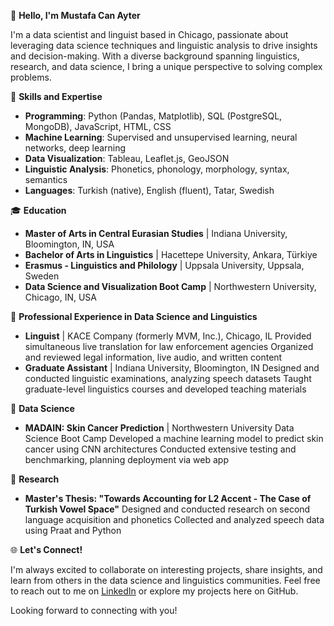 👋 **Hello, I'm Mustafa Can Ayter**

I'm a data scientist and linguist based in Chicago, passionate about leveraging data science techniques and linguistic analysis to drive insights and decision-making. With a diverse background spanning linguistics, research, and data science, I bring a unique perspective to solving complex problems.

🌟 **Skills and Expertise**

- **Programming**: Python (Pandas, Matplotlib), SQL (PostgreSQL, MongoDB), JavaScript, HTML, CSS
- **Machine Learning**: Supervised and unsupervised learning, neural networks, deep learning
- **Data Visualization**: Tableau, Leaflet.js, GeoJSON
- **Linguistic Analysis**: Phonetics, phonology, morphology, syntax, semantics
- **Languages**: Turkish (native), English (fluent), Tatar, Swedish

🎓 **Education**

- **Master of Arts in Central Eurasian Studies** | Indiana University, Bloomington, IN, USA
- **Bachelor of Arts in Linguistics** | Hacettepe University, Ankara, Türkiye
- **Erasmus - Linguistics and Philology** | Uppsala University, Uppsala, Sweden
- **Data Science and Visualization Boot Camp** | Northwestern University, Chicago, IN, USA

💼 **Professional Experience in Data Science and Linguistics**

- **Linguist** | KACE Company (formerly MVM, Inc.), Chicago, IL
  Provided simultaneous live translation for law enforcement agencies
  Organized and reviewed legal information, live audio, and written content
- **Graduate Assistant** | Indiana University, Bloomington, IN
  Designed and conducted linguistic examinations, analyzing speech datasets
  Taught graduate-level linguistics courses and developed teaching materials

🚀 **Data Science**

- **MADAIN: Skin Cancer Prediction** | Northwestern University Data Science Boot Camp
  Developed a machine learning model to predict skin cancer using CNN architectures
  Conducted extensive testing and benchmarking, planning deployment via web app

🔬 **Research**

- **Master's Thesis: "Towards Accounting for L2 Accent - The Case of Turkish Vowel Space"**
  Designed and conducted research on second language acquisition and phonetics
  Collected and analyzed speech data using Praat and Python

🌐 **Let's Connect!**

I'm always excited to collaborate on interesting projects, share insights, and learn from others in the data science and linguistics communities. Feel free to reach out to me on [LinkedIn](https://www.linkedin.com/in/mustafacanayter/) or explore my projects here on GitHub.

Looking forward to connecting with you!
<!---
mustafacanayter/mustafacanayter is a ✨ special ✨ repository because its `README.md` (this file) appears on your GitHub profile.
You can click the Preview link to take a look at your changes.
--->

